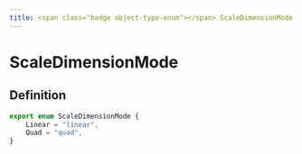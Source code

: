 ```yaml
---
title: <span class="badge object-type-enum"></span> ScaleDimensionMode
---
```

# <span class="badge object-type-enum"></span> ScaleDimensionMode

## Definition

```typescript
export enum ScaleDimensionMode {
	Linear = "linear",
	Quad = "quad",
}

```

